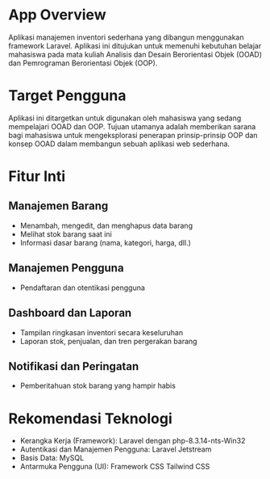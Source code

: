 # App Overview
Aplikasi manajemen inventori sederhana yang dibangun menggunakan framework Laravel. Aplikasi ini ditujukan untuk memenuhi kebutuhan belajar mahasiswa pada mata kuliah Analisis dan Desain Berorientasi Objek (OOAD) dan Pemrograman Berorientasi Objek (OOP).
# Target Pengguna
Aplikasi ini ditargetkan untuk digunakan oleh mahasiswa yang sedang mempelajari OOAD dan OOP. Tujuan utamanya adalah memberikan sarana bagi mahasiswa untuk mengeksplorasi penerapan prinsip-prinsip OOP dan konsep OOAD dalam membangun sebuah aplikasi web sederhana.

# Fitur Inti

## Manajemen Barang

- Menambah, mengedit, dan menghapus data barang
- Melihat stok barang saat ini
- Informasi dasar barang (nama, kategori, harga, dll.)

## Manajemen Pengguna

- Pendaftaran dan otentikasi pengguna

## Dashboard dan Laporan

- Tampilan ringkasan inventori secara keseluruhan
- Laporan stok, penjualan, dan tren pergerakan barang

## Notifikasi dan Peringatan

- Pemberitahuan stok barang yang hampir habis

# Rekomendasi Teknologi

- Kerangka Kerja (Framework): Laravel dengan php-8.3.14-nts-Win32
- Autentikasi dan Manajemen Pengguna: Laravel Jetstream
- Basis Data: MySQL
- Antarmuka Pengguna (UI): Framework CSS Tailwind CSS

